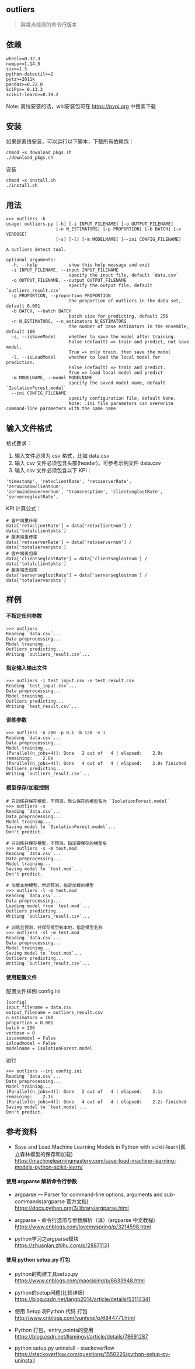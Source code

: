 ## outliers
> 异常点检测的命令行版本

## 依赖
```
wheel>=0.32.3
numpy>=1.14.5
six>=1.5
python-dateutil>=2
pytz>=2011k
pandas>=0.22.0
SciPy>= 0.13.3
scikit-learn>=0.19.2
```

Note: 离线安装的话，whl安装包可在 https://pypi.org 中搜索下载

## 安装
如果是离线安装，可以运行以下脚本，下载所有依赖包：
```
chmod +x download_pkgs.sh
./download_pkgs.sh
```

安装
```
chmod +x install.sh
./install.sh
```

## 用法
```
>>> outliers -h
usage: outliers.py [-h] [-i INPUT_FILENAME] [-o OUTPUT_FILENAME]
                   [-n N_ESTIMATORS] [-p PROPORTION] [-b BATCH] [-v VERBOSE]
                   [-s] [-l] [-m MODELNAME] [--ini CONFIG_FILENAME]

A outliers detect tool.

optional arguments:
  -h, --help            show this help message and exit
  -i INPUT_FILENAME, --input INPUT_FILENAME
                        specify the input file, default `data.csv`
  -o OUTPUT_FILENAME, --output OUTPUT_FILENAME
                        specify the output file, default `outliers_result.csv`
  -p PROPORTION, --proportion PROPORTION
                        the proportion of outliers in the data set, default 0.001
  -b BATCH, --batch BATCH
                        batch size for predicting, default 256
  -n N_ESTIMATORS, --n_estimators N_ESTIMATORS
                        the number of base estimators in the ensemble, default 100
  -s, --isSaveModel     whether to save the model after training.
                        False (default) => train and predict, not save model. 
                        True => only train, then save the model
  -l, --isLoadModel     whether to load the local model for prediction. 
                        False (default) => train and predict. 
                        True => load local model and predict
  -m MODELNAME, --model MODELNAME
                        specify the saved model name, default `IsolationForest.model`
  --ini CONFIG_FILENAME
                        specify configuration file, default None. 
                        Note: .ini file parameters can overwrite command-line parameters with the same name
```

## 输入文件格式
格式要求：
1. 输入文件必须为 csv 格式，比如 data.csv
2. 输入 csv 文件必须包含头部(header)，可参考示例文件 data.csv
3. 输入 csv 文件必须包含以下 KPI：
```
'timestamp', 'retxclientRate', 'retxserverRate', 'zerowindowclientnum',
'zerowindowservernum', 'transresptime', 'clientseglostRate', 'serverseglostRate',
```

KPI 计算公式：
```
# 客户端重传率
data['retxclientRate'] = data['retxclientnum'] / data['totalclientpkts']
# 服务端重传率
data['retxserverRate'] = data['retxservernum'] / data['totalserverpkts']
# 客户端丢包率
data['clientseglostRate'] = data['clientseglostnum'] / data['totalclientpkts']
# 服务端丢包率
data['serverseglostRate'] = data['serverseglostnum'] / data['totalserverpkts']
```

## 样例
#### 不指定任何参数
```
>>> outliers
Reading `data.csv`...
Data preprocessing...
Model training...
Outliers predicting...
Writing `outliers_result.csv`...
```

#### 指定输入输出文件
```
>>> outliers -i test_input.csv -o test_result.csv
Reading `test_input.csv`...
Data preprocessing...
Model training...
Outliers predicting...
Writing `test_result.csv`...
```

#### 训练参数
```
>>> outliers -n 200 -p 0.1 -b 128 -v 1
Reading `data.csv`...
Data preprocessing...
Model training...
[Parallel(n_jobs=4)]: Done   2 out of   4 | elapsed:    2.0s remaining:    2.0s
[Parallel(n_jobs=4)]: Done   4 out of   4 | elapsed:    2.0s finished
Outliers predicting...
Writing `outliers_result.csv`...
```

#### 模型保存/加载控制
```
# 只训练并保存模型，不预测。默认保存的模型名为 `IsolationForest.model`
>>> outliers -s
Reading `data.csv`...
Data preprocessing...
Model training...
Saving model to `IsolationForest.model`...
Don't predict.

# 只训练并保存模型，不预测。指定要保存的模型名
>>> outliers -s -m test.mod
Reading `data.csv`...
Data preprocessing...
Model training...
Saving model to `test.mod`...
Don't predict.

# 加载本地模型，然后预测，指定加载的模型
>>> outliers -l -m test.mod
Reading `data.csv`...
Data preprocessing...
Loading model from `test.mod`...
Outliers predicting...
Writing `outliers_result.csv`...

# 训练且预测，并保存模型到本地，指定模型名称
>>> outliers -sl -m test.mod
Reading `data.csv`...
Data preprocessing...
Model training...
Saving model to `test.mod`...
Outliers predicting...
Writing `outliers_result.csv`...
```

#### 使用配置文件
配置文件样例 config.ini
```
[config]
input_filename = data.csv
output_filename = outliers_result.csv
n_estimators = 100
proportion = 0.001
batch = 256
verbose = 0
issavemodel = False
isloadmodel = False
modelname = IsolationForest.model
```
运行
```
>>> outliers --ini config.ini
Reading `data.csv`...
Data preprocessing...
Model training...
[Parallel(n_jobs=4)]: Done   2 out of   4 | elapsed:    2.1s remaining:    2.1s
[Parallel(n_jobs=4)]: Done   4 out of   4 | elapsed:    2.2s finished
Saving model to `test.model`...
Don't predict.
```

## 参考资料
* Save and Load Machine Learning Models in Python with scikit-learn(孤立森林模型的保存和加载)  
https://machinelearningmastery.com/save-load-machine-learning-models-python-scikit-learn/

#### 使用 argparse 解析命令行参数
* argparse — Parser for command-line options, arguments and sub-commands(argparse 官方文档)  
https://docs.python.org/3/library/argparse.html

* argparse - 命令行选项与参数解析（译）(argparse 中文教程)  
https://www.cnblogs.com/lovemyspring/p/3214598.html

* python学习之argparse模块  
https://zhuanlan.zhihu.com/p/28871131

#### 使用 python setup.py 打包
* python的构建工具setup.py  
https://www.cnblogs.com/maociping/p/6633948.html

* python的setup问题(比较详细)  
https://blog.csdn.net/langb2014/article/details/53114341

* 使用 Setup 将Python 代码 打包  
http://www.cnblogs.com/yunfeiqi/p/6844771.html

* Python 打包，entry_points的使用  
https://blog.csdn.net/llsmingyi/article/details/78691287

* python setup.py uninstall - stackoverflow  
https://stackoverflow.com/questions/1550226/python-setup-py-uninstall

